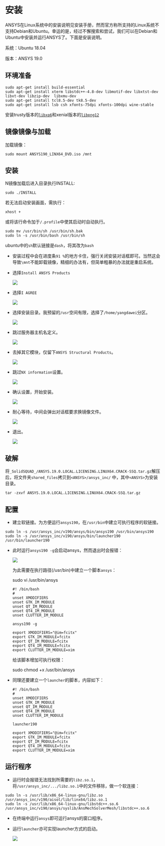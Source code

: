 # 安装

ANSYS在Linux系统中的安装说明见安装手册，然而官方称所支持的Linux系统不支持Debian和Ubuntu。幸运的是，经过不懈搜索和尝试，我们可以在Debian和Ubuntu中安装并运行ANSYS了。下面是安装说明。

系统：Ubuntu 18.04

版本：ANSYS 19.0

## 环境准备

```
sudo apt-get install build-essential
sudo apt-get install xterm libstdc++-4.8-dev libmotif-dev libxtst-dev  libxt-dev libzip-dev  libxmu-dev
sudo apt-get install tcl8.5-dev tk8.5-dev
sudo apt-get install lsb csh xfonts-75dpi xfonts-100dpi wine-stable
```

安装trusty版本的[`libxp6`](https://packages.ubuntu.com/trusty/libxp6)和xenial版本的[`libpng12`](https://packages.ubuntu.com/xenial/libpng12-0)

## 镜像镜像与加载


加载镜像：

```
sudo mount ANSYS190_LINX64_DVD.iso /mnt
```

## 安装

N镜像加载后进入目录执行INSTALL:

```
sudo ./INSTALL
```

若无法启动安装画面，需执行：

```
xhost +
```

或将该行命令加于`/.profile`中使其启动时自动执行。

```
sudo mv /usr/bin/sh /usr/bin/sh.bak
sudo ln -s /usr/bin/bash /usr/bin/sh
```

ubuntu中的`sh`默认链接是`dash`，将其改为`bash`

- 安装过程中会在进度条`91 %`的地方卡住，强行关闭安装对话框即可。当然这会导致`\mnt`不能卸载镜像，精细的办法有，但简单粗暴的办法就是重启系统。



- 选择`Install ANSYS Products`

  ![](./Pic_1.jpg)

- 选择`I AGREE`

  ![](./Pic_2.jpg)

- 选择安装目录。我预留的`/usr`空间有限，选择了`/home/yangdawei`分区。

  ![](./Pic_3.jpg)

- 跳过服务器主机名定义。

  ![](./Pic_4.jpg)

- 去掉其它模块，仅留下`ANSYS Structural Products`。

  ![](./Pic_5.jpg)

- 跳过`NX information`设置。

  ![](./Pic_6.jpg)

- 确认设置，开始安装。

  ![](./Pic_7.jpg)

- 耐心等待，中间会弹出对话框要求换镜像文件。

  ![](./Pic_8.jpg)

- 退出。

  ![](./Pic_9.jpg)

## 破解

将`_SolidSQUAD_/ANSYS.19.0.LOCAL.LICENSING.LINUX64.CRACK-SSQ.tar.gz`解压后，将文件夹`shared_files`拷贝到`<ANSYS>/ansys_inc/` 中，其中`<ANSYS>`为安装目录。

```
tar -zxvf ANSYS.19.0.LOCAL.LICENSING.LINUX64.CRACK-SSQ.tar.gz
```

## 配置

- 建立软链接。为方便运行`ansys190`，在`/usr/bin`中建立可执行程序的软链接。

```
sudo ln -s /usr/ansys_inc/v190/ansys/bin/ansys190 /usr/bin/ansys190
sudo ln -s /usr/ansys_inc/v190/ansys/bin/launcher190 /usr/bin/launcher190
```

- 此时运行`ansys190 -g`会启动ansys，然而退出时会报错：

  ![](./Pic_10.jpg)

  为此需要在执行路径(/usr/bin)中建立一个脚本`ansys`：

  sudo vi /usr/bin/ansys

  ```
  #! /bin/bash
  #
  unset XMODIFIERS
  unset GTK_IM_MODULE
  unset QT_IM_MODULE
  unset QT4_IM_MODULE
  unset CLUTTER_IM_MODULE

  ansys190 -g

  export XMODIFIERS="@im=fcitx"
  export GTK_IM_MODULE=fcitx
  export QT_IM_MODULE=fcitx
  export QT4_IM_MODULE=fcitx
  export CLUTTER_IM_MODULE=xim
  ```

  给该脚本增加可执行权限：

  sudo chmod +x /usr/bin/ansys

- 同理还要建立一个`launcher`的脚本，内容如下：


  ```
  #! /bin/bash
  #
  unset XMODIFIERS
  unset GTK_IM_MODULE
  unset QT_IM_MODULE
  unset QT4_IM_MODULE
  unset CLUTTER_IM_MODULE

  launcher190

  export XMODIFIERS="@im=fcitx"
  export GTK_IM_MODULE=fcitx
  export QT_IM_MODULE=fcitx
  export QT4_IM_MODULE=fcitx
  export CLUTTER_IM_MODULE=xim
  ```
## 运行程序

- 运行时会报错无法找到所需要的`libz.so.1`，将`/usr/ansys_inc/.../libz.so.1`中的文件移除，做一个软连接：
```
sudo ln -s /usr/lib/x86_64-linux-gnu/libz.so /usr/ansys_inc/v190/aisol/lib/linx64/libz.so.1
sudo ln -s /usr/lib/x86_64-linux-gnu/libstdc++.so.6 /usr/ansys_inc/v190/ansys/syslib/AnsMechSolverMesh/libstdc++.so.6
```

- 在终端中运行`ansys`即可运行ansys的窗口程序。
- 运行`launcher`亦可实现launcher方式的启动。

  ![](./Pic_11.jpg)
